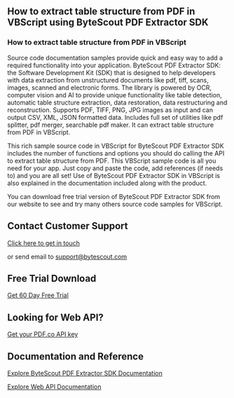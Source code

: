 ## How to extract table structure from PDF in VBScript using ByteScout PDF Extractor SDK

### How to extract table structure from PDF in VBScript

Source code documentation samples provide quick and easy way to add a required functionality into your application. ByteScout PDF Extractor SDK: the Software Development Kit (SDK) that is designed to help developers with data extraction from unstructured documents like pdf, tiff, scans, images, scanned and electronic forms. The library is powered by OCR, computer vision and AI to provide unique functionality like table detection, automatic table structure extraction, data restoration, data restructuring and reconstruction. Supports PDF, TIFF, PNG, JPG images as input and can output CSV, XML, JSON formatted data. Includes full set of utilities like pdf splitter, pdf merger, searchable pdf maker. It can extract table structure from PDF in VBScript.

This rich sample source code in VBScript for ByteScout PDF Extractor SDK includes the number of functions and options you should do calling the API to extract table structure from PDF. This VBScript sample code is all you need for your app. Just copy and paste the code, add references (if needs to) and you are all set! Use of ByteScout PDF Extractor SDK in VBScript is also explained in the documentation included along with the product.

You can download free trial version of ByteScout PDF Extractor SDK from our website to see and try many others source code samples for VBScript.

## Contact Customer Support

[Click here to get in touch](https://bytescout.zendesk.com/hc/en-us/requests/new?subject=ByteScout%20PDF%20Extractor%20SDK%20Question)

or send email to [support@bytescout.com](mailto:support@bytescout.com?subject=ByteScout%20PDF%20Extractor%20SDK%20Question) 

## Free Trial Download

[Get 60 Day Free Trial](https://bytescout.com/download/web-installer?utm_source=github-readme)

## Looking for Web API? 

[Get your PDF.co API key](https://pdf.co/documentation/api?utm_source=github-readme)

## Documentation and Reference

[Explore ByteScout PDF Extractor SDK Documentation](https://bytescout.com/documentation/index.html?utm_source=github-readme)

[Explore Web API Documentation](https://pdf.co/documentation/api?utm_source=github-readme)